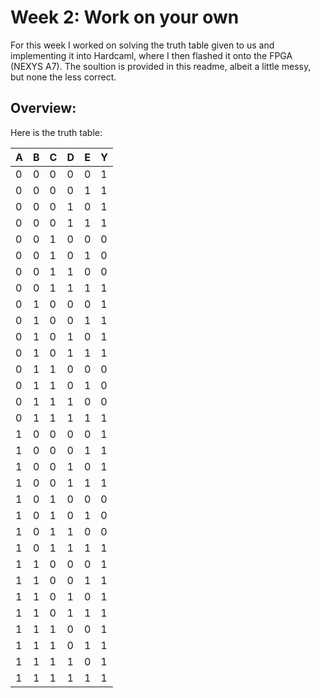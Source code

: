 # Week 2: Work on your own
For this week I worked on solving the truth table given to us and implementing it into Hardcaml, where I then flashed it onto the FPGA (NEXYS A7). The soultion is provided in this readme, albeit a little messy, but none the less correct.

## Overview: 
  Here is the truth table: 

| A | B | C | D | E | Y |
|---|---|---|---|---|---|
| 0 | 0 | 0 | 0 | 0 | 1 |
| 0 | 0 | 0 | 0 | 1 | 1 |
| 0 | 0 | 0 | 1 | 0 | 1 |
| 0 | 0 | 0 | 1 | 1 | 1 |
| 0 | 0 | 1 | 0 | 0 | 0 |
| 0 | 0 | 1 | 0 | 1 | 0 |
| 0 | 0 | 1 | 1 | 0 | 0 |
| 0 | 0 | 1 | 1 | 1 | 1 |
| 0 | 1 | 0 | 0 | 0 | 1 |
| 0 | 1 | 0 | 0 | 1 | 1 |
| 0 | 1 | 0 | 1 | 0 | 1 |
| 0 | 1 | 0 | 1 | 1 | 1 |
| 0 | 1 | 1 | 0 | 0 | 0 |
| 0 | 1 | 1 | 0 | 1 | 0 |
| 0 | 1 | 1 | 1 | 0 | 0 |
| 0 | 1 | 1 | 1 | 1 | 1 |
| 1 | 0 | 0 | 0 | 0 | 1 |
| 1 | 0 | 0 | 0 | 1 | 1 |
| 1 | 0 | 0 | 1 | 0 | 1 |
| 1 | 0 | 0 | 1 | 1 | 1 |
| 1 | 0 | 1 | 0 | 0 | 0 |
| 1 | 0 | 1 | 0 | 1 | 0 |
| 1 | 0 | 1 | 1 | 0 | 0 |
| 1 | 0 | 1 | 1 | 1 | 1 |
| 1 | 1 | 0 | 0 | 0 | 1 |
| 1 | 1 | 0 | 0 | 1 | 1 |
| 1 | 1 | 0 | 1 | 0 | 1 |
| 1 | 1 | 0 | 1 | 1 | 1 |
| 1 | 1 | 1 | 0 | 0 | 1 |
| 1 | 1 | 1 | 0 | 1 | 1 |
| 1 | 1 | 1 | 1 | 0 | 1 |
| 1 | 1 | 1 | 1 | 1 | 1 |
